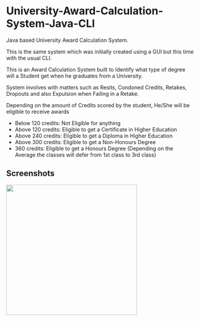 # University-Award-Calculation-System-Java-CLI

Java based University Award Calculation System.

This is the same system which was initially created using a GUI but this time with the usual CLI.

This is an Award Calculation System built to Identify what type of degree will a Student get when he graduates from a University. 

System involves with matters such as Resits, Condoned Credits, Retakes, Dropouts and also Expulsion when Failing in a Retake.

Depending on the amount of Credits scored by the student, He/She will be eligible to receive awards 
- Below 120 credits: Not Eligible for anything
- Above 120 credits: Eligible to get a Certificate in Higher Education
- Above 240 credits: Eligible to get a Diploma in Higher Education
- Above 300 credits: Eligible to get a Non-Honours Degree
- 360 credits: Eligible to get a Honours Degree (Depending on the Average the classes will defer from 1st class to 3rd class)

## Screenshots

<img src="http://i.imgur.com/HxG5FYS.png" width="350">
